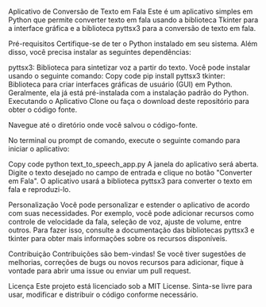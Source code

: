 Aplicativo de Conversão de Texto em Fala
Este é um aplicativo simples em Python que permite converter texto em fala usando a biblioteca Tkinter para a interface gráfica e a biblioteca pyttsx3 para a conversão de texto em fala.

Pré-requisitos
Certifique-se de ter o Python instalado em seu sistema. Além disso, você precisa instalar as seguintes dependências:

pyttsx3: Biblioteca para sintetizar voz a partir do texto. Você pode instalar usando o seguinte comando:
Copy code
pip install pyttsx3
tkinter: Biblioteca para criar interfaces gráficas de usuário (GUI) em Python. Geralmente, ela já está pré-instalada com a instalação padrão do Python.
Executando o Aplicativo
Clone ou faça o download deste repositório para obter o código fonte.

Navegue até o diretório onde você salvou o código-fonte.

No terminal ou prompt de comando, execute o seguinte comando para iniciar o aplicativo:

Copy code
python text_to_speech_app.py
A janela do aplicativo será aberta. Digite o texto desejado no campo de entrada e clique no botão "Converter em Fala". O aplicativo usará a biblioteca pyttsx3 para converter o texto em fala e reproduzi-lo.

Personalização
Você pode personalizar e estender o aplicativo de acordo com suas necessidades. Por exemplo, você pode adicionar recursos como controle de velocidade da fala, seleção de voz, ajuste de volume, entre outros. Para fazer isso, consulte a documentação das bibliotecas pyttsx3 e tkinter para obter mais informações sobre os recursos disponíveis.

Contribuição
Contribuições são bem-vindas! Se você tiver sugestões de melhorias, correções de bugs ou novos recursos para adicionar, fique à vontade para abrir uma issue ou enviar um pull request.

Licença
Este projeto está licenciado sob a MIT License. Sinta-se livre para usar, modificar e distribuir o código conforme necessário.





